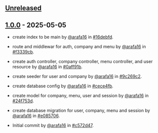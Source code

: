 ## [Unreleased](https://github.com/arafa16/programe_kla_backend/compare/1.0.0...main)


## [1.0.0](https://github.com/arafa16/programe_kla_backend/releases/tag/1.0.0) - 2025-05-05


- create index to be main by [@arafa16](https://github.com/arafa16) in [#16debfd](https://github.com/arafa16/programe_kla_backend/commit/16debfd80666f0ccaf92f407688c65b2dfae5c6e).

- route and middlewar for auth, company and menu by [@arafa16](https://github.com/arafa16) in [#f3339cb](https://github.com/arafa16/programe_kla_backend/commit/f3339cb1f76732f08db29ee4f23e67ae4af06d16).

- create auth controller, company controller, menu controller, and user resource by [@arafa16](https://github.com/arafa16) in [#0aff91b](https://github.com/arafa16/programe_kla_backend/commit/0aff91b805107957d7989b024f0c9f9432c4b650).

- create seeder for user and company by [@arafa16](https://github.com/arafa16) in [#9c269c2](https://github.com/arafa16/programe_kla_backend/commit/9c269c24123afebd156caa651124b0fbe9a43c08).

- create database config by [@arafa16](https://github.com/arafa16) in [#cece4fb](https://github.com/arafa16/programe_kla_backend/commit/cece4fbc07675585e89ba42abd6b463925ae7e53).

- create model for company, menu, user and session by [@arafa16](https://github.com/arafa16) in [#24f753d](https://github.com/arafa16/programe_kla_backend/commit/24f753dac0a476f2b4f64b60044068022aa4c816).

- create database migration for user, company, menu and session by [@arafa16](https://github.com/arafa16) in [#e085706](https://github.com/arafa16/programe_kla_backend/commit/e085706fe67fbf1a8a4525952c7f4c552582a8f8).

- Initial commit by [@arafa16](https://github.com/arafa16) in [#c572d47](https://github.com/arafa16/programe_kla_backend/commit/c572d47f82d63420979e5df877e5a4d9f8659a63).